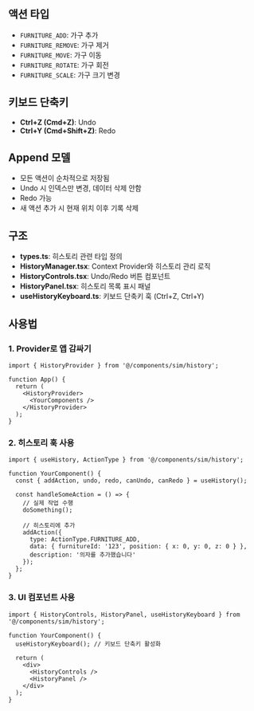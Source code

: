 ## 액션 타입

- `FURNITURE_ADD`: 가구 추가
- `FURNITURE_REMOVE`: 가구 제거  
- `FURNITURE_MOVE`: 가구 이동
- `FURNITURE_ROTATE`: 가구 회전
- `FURNITURE_SCALE`: 가구 크기 변경

## 키보드 단축키

- **Ctrl+Z (Cmd+Z)**: Undo
- **Ctrl+Y (Cmd+Shift+Z)**: Redo

## Append 모델 

- 모든 액션이 순차적으로 저장됨
- Undo 시 인덱스만 변경, 데이터 삭제 안함
- Redo 가능
- 새 액션 추가 시 현재 위치 이후 기록 삭제

## 구조

- **types.ts**: 히스토리 관련 타입 정의
- **HistoryManager.tsx**: Context Provider와 히스토리 관리 로직
- **HistoryControls.tsx**: Undo/Redo 버튼 컴포넌트
- **HistoryPanel.tsx**: 히스토리 목록 표시 패널
- **useHistoryKeyboard.ts**: 키보드 단축키 훅 (Ctrl+Z, Ctrl+Y)

## 사용법

### 1. Provider로 앱 감싸기

```tsx
import { HistoryProvider } from '@/components/sim/history';

function App() {
  return (
    <HistoryProvider>
      <YourComponents />
    </HistoryProvider>
  );
}
```

### 2. 히스토리 훅 사용

```tsx
import { useHistory, ActionType } from '@/components/sim/history';

function YourComponent() {
  const { addAction, undo, redo, canUndo, canRedo } = useHistory();

  const handleSomeAction = () => {
    // 실제 작업 수행
    doSomething();
    
    // 히스토리에 추가
    addAction({
      type: ActionType.FURNITURE_ADD,
      data: { furnitureId: '123', position: { x: 0, y: 0, z: 0 } },
      description: '의자를 추가했습니다'
    });
  };
}
```

### 3. UI 컴포넌트 사용

```tsx
import { HistoryControls, HistoryPanel, useHistoryKeyboard } from '@/components/sim/history';

function YourComponent() {
  useHistoryKeyboard(); // 키보드 단축키 활성화
  
  return (
    <div>
      <HistoryControls />
      <HistoryPanel />
    </div>
  );
}
```

